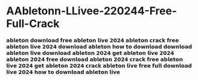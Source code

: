 # AAbletonn-LLivee-220244-Free-Full-Crack
 𝗮𝗯𝗹𝗲𝘁𝗼𝗻 𝗱𝗼𝘄𝗻𝗹𝗼𝗮𝗱 𝗳𝗿𝗲𝗲 𝗮𝗯𝗹𝗲𝘁𝗼𝗻 𝗹𝗶𝘃𝗲 𝟮𝟬𝟮𝟰 𝗮𝗯𝗹𝗲𝘁𝗼𝗻 𝗰𝗿𝗮𝗰𝗸 𝗳𝗿𝗲𝗲 𝗮𝗯𝗹𝗲𝘁𝗼𝗻 𝗹𝗶𝘃𝗲 𝟮𝟬𝟮𝟰 𝗱𝗼𝘄𝗻𝗹𝗼𝗮𝗱 𝗮𝗯𝗹𝗲𝘁𝗼𝗻 𝗵𝗼𝘄 𝘁𝗼 𝗱𝗼𝘄𝗻𝗹𝗼𝗮𝗱 𝗱𝗼𝘄𝗻𝗹𝗼𝗮𝗱 𝗮𝗯𝗹𝗲𝘁𝗼𝗻 𝗹𝗶𝘃𝗲 𝗱𝗼𝘄𝗻𝗹𝗼𝗮𝗱 𝗮𝗯𝗹𝗲𝘁𝗼𝗻 𝟮𝟬𝟮𝟰 𝗴𝗲𝘁 𝗮𝗯𝗹𝗲𝘁𝗼𝗻 𝗹𝗶𝘃𝗲 𝟮𝟬𝟮𝟰 𝗮𝗯𝗹𝗲𝘁𝗼𝗻 𝟮𝟬𝟮𝟰 𝗳𝗿𝗲𝗲 𝗱𝗼𝘄𝗻𝗹𝗼𝗮𝗱 𝗮𝗯𝗹𝗲𝘁𝗼𝗻 𝟮𝟬𝟮𝟰 𝗰𝗿𝗮𝗰𝗸 𝗳𝗿𝗲𝗲 𝗮𝗯𝗹𝗲𝘁𝗼𝗻 𝗹𝗶𝘃𝗲 𝟮𝟬𝟮𝟰 𝗴𝗲𝘁 𝗮𝗯𝗹𝗲𝘁𝗼𝗻 𝟮𝟬𝟮𝟰 𝗰𝗿𝗮𝗰𝗸 𝗮𝗯𝗹𝗲𝘁𝗼𝗻 𝗹𝗶𝘃𝗲 𝗳𝗿𝗲𝗲 𝗳𝘂𝗹𝗹 𝗱𝗼𝘄𝗻𝗹𝗼𝗮𝗱 𝗹𝗶𝘃𝗲 𝟮𝟬𝟮𝟰 𝗵𝗼𝘄 𝘁𝗼 𝗱𝗼𝘄𝗻𝗹𝗼𝗮𝗱 𝗮𝗯𝗹𝗲𝘁𝗼𝗻 𝗹𝗶𝘃𝗲
